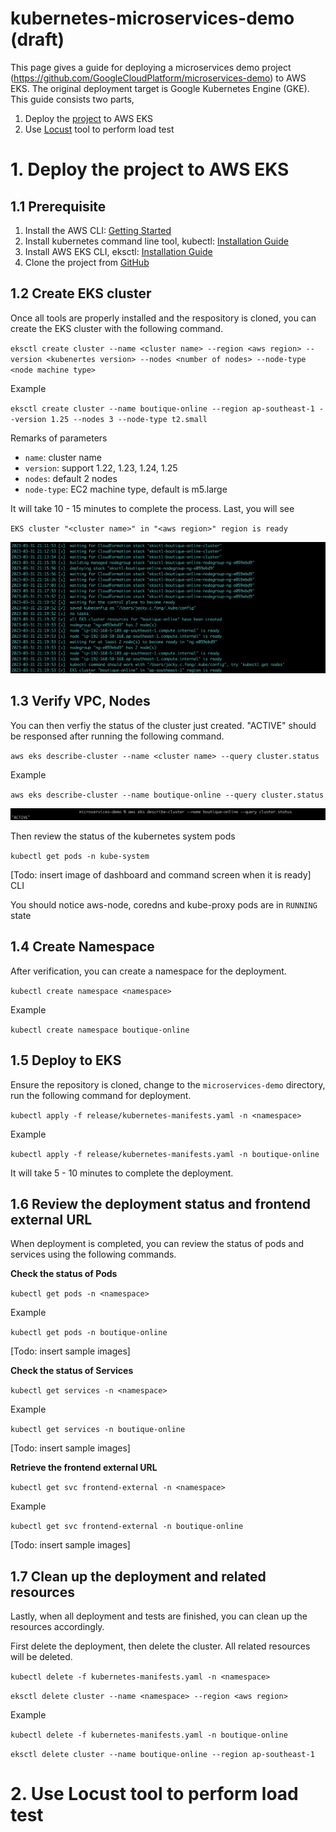 # kubernetes-microservices-demo (draft)
This page gives a guide for deploying a microservices demo project (<https://github.com/GoogleCloudPlatform/microservices-demo>) to AWS EKS. The original deployment target is Google Kubernetes Engine (GKE). This guide consists two parts,

1. Deploy the [project](https://github.com/GoogleCloudPlatform/microservices-demo) to AWS EKS
2. Use [Locust](https://locust.io/) tool to perform load test

# 1. Deploy the project to AWS EKS
## 1.1 Prerequisite
1. Install the AWS CLI: [Getting Started](https://docs.aws.amazon.com/cli/latest/userguide/cli-chap-getting-started.html)
2. Install kubernetes command line tool, kubectl: [Installation Guide](https://kubernetes.io/docs/tasks/tools/install-kubectl/)
3. Install AWS EKS CLI, eksctl: [Installation Guide](https://eksctl.io/introduction/#installation)
4. Clone the project from [GitHub](https://github.com/GoogleCloudPlatform/microservices-demo)

## 1.2 Create EKS cluster
Once all tools are properly installed and the respository is cloned, you can create the EKS cluster with the following command.

`eksctl create cluster --name <cluster name> --region <aws region> --version <kubenertes version> --nodes <number of nodes> --node-type <node machine type>`

Example

`eksctl create cluster --name boutique-online --region ap-southeast-1 --version 1.25 --nodes 3 --node-type t2.small`

Remarks of parameters
- `name`: cluster name
- `version`: support 1.22, 1.23, 1.24, 1.25
- `nodes`: default 2 nodes
- `node-type`: EC2 machine type, default is m5.large

It will take 10 - 15 minutes to complete the process. Last, you will see

`EKS cluster "<cluster name>" in "<aws region>" region is ready`

![Create cluster](images/create-cluster.png)

## 1.3 Verify VPC, Nodes
You can then verfiy the status of the cluster just created. "ACTIVE" should be responsed after running the following command.

`aws eks describe-cluster --name <cluster name> --query cluster.status`

Example

`aws eks describe-cluster --name boutique-online --query cluster.status`

![Cluster Status CLI](images/cluster-status-cli.png)

Then review the status of the kubernetes system pods

`kubectl get pods -n kube-system`

[Todo: insert image of dashboard and command screen when it is ready] CLI

You should notice aws-node, coredns and kube-proxy pods are in `RUNNING` state

## 1.4 Create Namespace
After verification, you can create a namespace for the deployment.

`kubectl create namespace <namespace>`

Example

`kubectl create namespace boutique-online`

## 1.5 Deploy to EKS
Ensure the repository is cloned, change to the `microservices-demo` directory, run the following command for deployment.

`kubectl apply -f release/kubernetes-manifests.yaml -n <namespace>`

Example

`kubectl apply -f release/kubernetes-manifests.yaml -n boutique-online`

It will take 5 - 10 minutes to complete the deployment.

## 1.6 Review the deployment status and frontend external URL
When deployment is completed, you can review the status of pods and services using the following commands.

**Check the status of Pods**

`kubectl get pods -n <namespace>`

Example

`kubectl get pods -n boutique-online`

[Todo: insert sample images]

**Check the status of Services**

`kubectl get services -n <namespace>`

Example

`kubectl get services -n boutique-online`

[Todo: insert sample images]

**Retrieve the frontend external URL**

`kubectl get svc frontend-external -n <namespace>`

Example

`kubectl get svc frontend-external -n boutique-online`

[Todo: insert sample images]
## 1.7 Clean up the deployment and related resources
Lastly, when all deployment and tests are finished, you can clean up the resources accordingly.

First delete the deployment, then delete the cluster. All related resources will be deleted.

`kubectl delete -f kubernetes-manifests.yaml -n <namespace>`

`eksctl delete cluster --name <namespace> --region <aws region>`

Example

`kubectl delete -f kubernetes-manifests.yaml -n boutique-online`

`eksctl delete cluster --name boutique-online --region ap-southeast-1`

# 2. Use Locust tool to perform load test